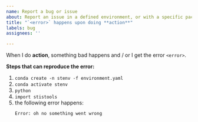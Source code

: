```yaml
---
name: Report a bug or issue
about: Report an issue in a defined environment, or with a specific package in `stenv`
title: "`<error>` happens upon doing **action**"
labels: bug 
assignees: ''

---
```


<!-- Feel free to modify this placeholder text to be relevant to your issue: -->
When I do **action**, something bad happens and / or I get the error `<error>`.

**Steps that can reproduce the error:**
1. `conda create -n stenv -f environment.yaml`
2. `conda activate stenv`
3. `python`
4. `import stistools`
5. the following error happens:
    ```
    Error: oh no something went wrong
    ```
